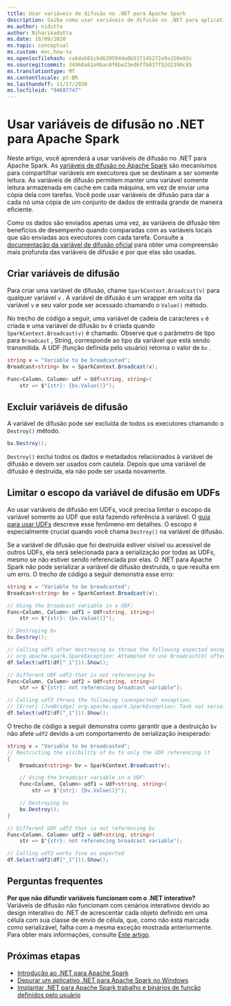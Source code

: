 ```yaml
---
title: Usar variáveis de difusão no .NET para Apache Spark
description: Saiba como usar variáveis de difusão no .NET para aplicativos Apache Spark.
ms.author: nidutta
author: Niharikadutta
ms.date: 10/09/2020
ms.topic: conceptual
ms.custom: mvc,how-to
ms.openlocfilehash: ca6dab01cbd639594da0b51f145272a9a150e93c
ms.sourcegitcommit: 34968a61e9bac0f6be23ed6ffb837f52d2390c85
ms.translationtype: MT
ms.contentlocale: pt-BR
ms.lasthandoff: 11/17/2020
ms.locfileid: "94687747"
---
```

# <a name="use-broadcast-variables-in-net-for-apache-spark"></a>Usar variáveis de difusão no .NET para Apache Spark

Neste artigo, você aprenderá a usar variáveis de difusão no .NET para Apache Spark. As [variáveis de difusão no Apache Spark](https://spark.apache.org/docs/2.2.0/rdd-programming-guide.html#broadcast-variables) são mecanismos para compartilhar variáveis em executores que se destinam a ser somente leitura. As variáveis de difusão permitem manter uma variável somente leitura armazenada em cache em cada máquina, em vez de enviar uma cópia dela com tarefas. Você pode usar variáveis de difusão para dar a cada nó uma cópia de um conjunto de dados de entrada grande de maneira eficiente.

Como os dados são enviados apenas uma vez, as variáveis de difusão têm benefícios de desempenho quando comparadas com as variáveis locais que são enviadas aos executores com cada tarefa. Consulte a [documentação da variável de difusão oficial](https://spark.apache.org/docs/2.2.0/rdd-programming-guide.html#broadcast-variables) para obter uma compreensão mais profunda das variáveis de difusão e por que elas são usadas.

## <a name="create-broadcast-variables"></a>Criar variáveis de difusão

Para criar uma variável de difusão, chame `SparkContext.Broadcast(v)` para qualquer variável `v` . A variável de difusão é um wrapper em volta da variável `v` e seu valor pode ser acessado chamando o `Value()` método.

No trecho de código a seguir, uma variável de cadeia de caracteres `v` é criada e uma variável de difusão `bv` é criada quando `SparkContext.Broadcast(v)` é chamado. Observe que o parâmetro de tipo para `Broadcast` , String, corresponde ao tipo da variável que está sendo transmitida. A UDF (função definida pelo usuário) retorna o valor de `bv` .

```csharp
string v = "Variable to be broadcasted";
Broadcast<string> bv = SparkContext.Broadcast(v);

Func<Column, Column> udf = Udf<string, string>(
    str => $"{str}: {bv.Value()}");
```

## <a name="delete-broadcast-variables"></a>Excluir variáveis de difusão

A variável de difusão pode ser excluída de todos os executores chamando o `Destroy()` método.

```csharp
bv.Destroy();
```

`Destroy()` exclui todos os dados e metadados relacionados à variável de difusão e devem ser usados com cautela. Depois que uma variável de difusão é destruída, ela não pode ser usada novamente.

## <a name="limit-broadcast-variable-scope-in-udfs"></a>Limitar o escopo da variável de difusão em UDFs

Ao usar variáveis de difusão em UDFs, você precisa limitar o escopo da variável somente ao UDF que está fazendo referência à variável. O [guia para usar UDFs](udf-guide.md) descreve esse fenômeno em detalhes. O escopo é especialmente crucial quando você chama `Destroy()` na variável de difusão.

Se a variável de difusão que foi destruída estiver visível ou acessível de outros UDFs, ela será selecionada para a serialização por todas as UDFs, mesmo se não estiver sendo referenciada por elas. O .NET para Apache Spark não pode serializar a variável de difusão destruída, o que resulta em um erro. O trecho de código a seguir demonstra esse erro:

```csharp
string v = "Variable to be broadcasted";
Broadcast<string> bv = SparkContext.Broadcast(v);

// Using the broadcast variable in a UDF:
Func<Column, Column> udf1 = Udf<string, string>(
    str => $"{str}: {bv.Value()}");

// Destroying bv
bv.Destroy();

// Calling udf1 after destroying bv throws the following expected exception:
// org.apache.spark.SparkException: Attempted to use Broadcast(0) after it was destroyed
df.Select(udf1(df["_1"])).Show();

// Different UDF udf2 that is not referencing bv
Func<Column, Column> udf2 = Udf<string, string>(
    str => $"{str}: not referencing broadcast variable");

// Calling udf2 throws the following (unexpected) exception:
// [Error] [JvmBridge] org.apache.spark.SparkException: Task not serializable
df.Select(udf2(df["_1"])).Show();
```

O trecho de código a seguir demonstra como garantir que a destruição `bv` não afete `udf2` devido a um comportamento de serialização inesperado:

```csharp
string v = "Variable to be broadcasted";
// Restricting the visibility of bv to only the UDF referencing it
{
    Broadcast<string> bv = SparkContext.Broadcast(v);

    // Using the broadcast variable in a UDF:
    Func<Column, Column> udf1 = Udf<string, string>(
        str => $"{str}: {bv.Value()}");

    // Destroying bv
    bv.Destroy();
}

// Different UDF udf2 that is not referencing bv
Func<Column, Column> udf2 = Udf<string, string>(
    str => $"{str}: not referencing broadcast variable");

// Calling udf2 works fine as expected
df.Select(udf2(df["_1"])).Show();
```

## <a name="faqs"></a>Perguntas frequentes

**Por que não difundir variáveis funcionam com o .NET interativo?**  
Variáveis de difusão não funcionam com cenários interativos devido ao design interativo do .NET de acrescentar cada objeto definido em uma célula com sua classe de envio de célula, que, como não está marcada como serializável, falha com a mesma exceção mostrada anteriormente. Para obter mais informações, consulte [Este artigo](dotnet-interactive-udf-issue.md).

## <a name="next-steps"></a>Próximas etapas

* [Introdução ao .NET para Apache Spark](../tutorials/get-started.md)
* [Depurar um aplicativo .NET para Apache Spark no Windows](debug.md)
* [Implantar .NET para Apache Spark trabalho e binários de função definidos pelo usuário](deploy-worker-udf-binaries.md)

